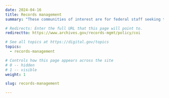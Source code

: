 ```yaml
---
date: 2024-04-16
title: Records management
summary: "These communities of interest are for federal staff seeking to improve records management across the government."

# Redirects: Enter the full URL that this page will point to.
redirectto: https://www.archives.gov/records-mgmt/policy/coi

# See all topics at https://digital.gov/topics
topics:
  - records-management

# Controls how this page appears across the site
# 0 -- hidden
# 1 -- visible
weight: 1

slug: records-management

---
```

